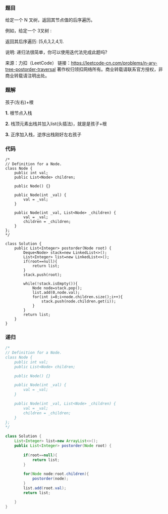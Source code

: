 ### 题目

给定一个 N 叉树，返回其节点值的后序遍历。

例如，给定一个 3叉树 :

 



 

返回其后序遍历: [5,6,3,2,4,1].

 

说明: 递归法很简单，你可以使用迭代法完成此题吗?

来源：力扣（LeetCode）
链接：https://leetcode-cn.com/problems/n-ary-tree-postorder-traversal
著作权归领扣网络所有。商业转载请联系官方授权，非商业转载请注明出处。

### 题解

孩子(左右)+根

**1.** 根节点入栈

**2.** 栈顶元素出栈并加入list(头插法)，就是是孩子+根

**3.** 正序加入栈，逆序出栈刚好左右孩子

### 代码

```jaav
/*
// Definition for a Node.
class Node {
    public int val;
    public List<Node> children;

    public Node() {}

    public Node(int _val) {
        val = _val;
    }

    public Node(int _val, List<Node> _children) {
        val = _val;
        children = _children;
    }
};
*/

class Solution {
    public List<Integer> postorder(Node root) {
        Deque<Node> stack=new LinkedList<>();
        List<Integer> list=new LinkedList<>();
        if(root==null){
            return list;
        }
        stack.push(root);

        while(!stack.isEmpty()){
            Node node=stack.pop();
            list.add(0,node.val);
            for(int i=0;i<node.children.size();i++){
                stack.push(node.children.get(i));
            }
        }
        return list;
    }
}
```



### 递归

```java
/*
// Definition for a Node.
class Node {
    public int val;
    public List<Node> children;

    public Node() {}

    public Node(int _val) {
        val = _val;
    }

    public Node(int _val, List<Node> _children) {
        val = _val;
        children = _children;
    }
};
*/

class Solution {
    List<Integer> list=new ArrayList<>();
    public List<Integer> postorder(Node root) {
        
        if(root==null){
            return list;
        }
        
        for(Node node:root.children){
            postorder(node);
        }
        list.add(root.val);
        return list;

    }
}
```



